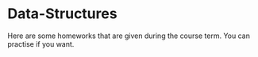 # Data-Structures
Here are some homeworks that are given during the course term. You can practise if you want.
